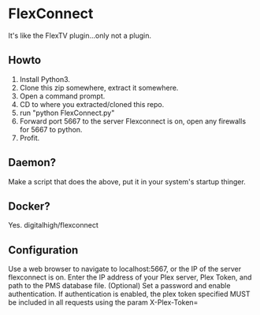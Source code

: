 # FlexConnect
It's like the FlexTV plugin...only not a plugin.

## Howto
1. Install Python3.
2. Clone this zip somewhere, extract it somewhere.
3. Open a command prompt.
4. CD to where you extracted/cloned this repo.
5. run "python FlexConnect.py"
6. Forward port 5667 to the server Flexconnect is on, open any firewalls for 5667 to python.
7. Profit.

## Daemon?
Make a script that does the above, put it in your system's startup thinger.

## Docker?
Yes. digitalhigh/flexconnect

## Configuration
Use a web browser to navigate to localhost:5667, or the IP of the server flexconnect is on.
Enter the IP address of your Plex server, Plex Token, and path to the PMS database file.
(Optional) Set a password and enable authentication. If authentication is enabled, the plex token specified MUST be included in all requests using the param X-Plex-Token=<TOKEN>
